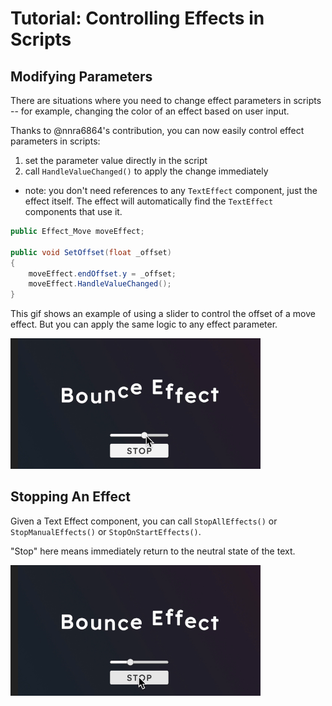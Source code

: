 # Tutorial: Controlling Effects in Scripts

## Modifying Parameters

There are situations where you need to change effect parameters in scripts -- for example, changing the color of an effect based on user input.


Thanks to @nnra6864's contribution, you can now easily control effect parameters in scripts:
1. set the parameter value directly in the script
2. call `HandleValueChanged()` to apply the change immediately
- note: you don't need references to any `TextEffect` component, just the effect itself. The effect will automatically find the `TextEffect` components that use it.

```csharp
public Effect_Move moveEffect;

public void SetOffset(float _offset)
{
    moveEffect.endOffset.y = _offset;
    moveEffect.HandleValueChanged();
}
```

This gif shows an example of using a slider to control the offset of a move effect. But you can apply the same logic to any effect parameter.

<img src="../Images/parameter.gif" alt="" width="400">

## Stopping An Effect

Given a Text Effect component, you can call `StopAllEffects()` or `StopManualEffects()` or `StopOnStartEffects()`. 

"Stop" here means immediately return to the neutral state of the text.

<img src="../Images/stop.gif" alt="" width="400">


